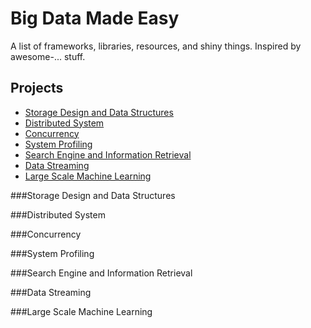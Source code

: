 Big Data Made Easy
==================
A list of frameworks, libraries, resources, and shiny things. Inspired by awesome-... stuff.


## Projects

- [Storage Design and Data Structures](#storage)
- [Distributed System](#distributed-system)
- [Concurrency](#concurrency)
- [System Profiling](#system-profiling)
- [Search Engine and Information Retrieval](#search-engine-information-retrieval)
- [Data Streaming](#data-streaming)
- [Large Scale Machine Learning](#large-scale-machine-learning)

###Storage Design and Data Structures

###Distributed System

###Concurrency

###System Profiling

###Search Engine and Information Retrieval

###Data Streaming

###Large Scale Machine Learning
